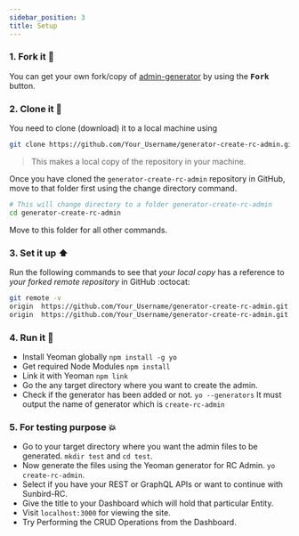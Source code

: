 ```yaml
---
sidebar_position: 3
title: Setup
---
```

<!--

-->
### 1. Fork it :fork_and_knife:

You can get your own fork/copy of [admin-generator](https://github.com/Samagra-Development/generator-create-rc-admin) by using the <kbd><b>Fork</b></kbd> button.

### 2. Clone it :busts_in_silhouette:

You need to clone (download) it to a local machine using

```sh
git clone https://github.com/Your_Username/generator-create-rc-admin.git
```

> This makes a local copy of the repository in your machine.

Once you have cloned the `generator-create-rc-admin` repository in GitHub, move to that folder first using the change directory command.

```sh
# This will change directory to a folder generator-create-rc-admin
cd generator-create-rc-admin
```

Move to this folder for all other commands.

### 3. Set it up :arrow_up:

Run the following commands to see that _your local copy_ has a reference to _your forked remote repository_ in GitHub :octocat:

```sh
git remote -v
origin  https://github.com/Your_Username/generator-create-rc-admin.git (fetch)
origin  https://github.com/Your_Username/generator-create-rc-admin.git (push)
```
### 4. Run it :checkered_flag:


- Install Yeoman globally `npm install -g yo`
- Get required Node Modules `npm install`
- Link it with Yeoman `npm link`
- Go the any target directory where you want to create the admin.
- Check if the generator has been added or not. `yo --generators` It must output the name of generator which is `create-rc-admin`


### 5. For testing purpose 💥 

- Go to your target directory where you want the admin files to be generated. `mkdir test` and `cd test`.
- Now generate the files using the Yeoman generator for RC Admin. `yo create-rc-admin`.
- Select if you have your REST or GraphQL APIs or want to continue with Sunbird-RC.  
- Give the title to your Dashboard which will hold that particular Entity.
- Visit `localhost:3000` for viewing the site. 
- Try Performing the CRUD Operations from the Dashboard.

